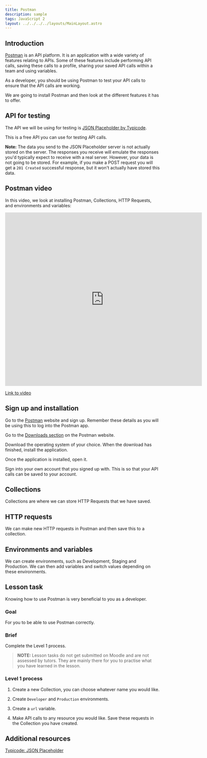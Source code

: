 ```yaml
---
title: Postman
description: sample
tags: JavaScript 2
layout: ../../../../layouts/MainLayout.astro
---
```


## Introduction

[Postman](https://www.postman.com/) is an API platform. It is an application with a wide variety of features relating to APIs. Some of these features include performing API calls, saving these calls to a profile, sharing your saved API calls within a team and using variables.

As a developer, you should be using Postman to test your API calls to ensure that the API calls are working.

We are going to install Postman and then look at the different features it has to offer.

## API for testing

The API we will be using for testing is [JSON Placeholder by Typicode](https://jsonplaceholder.typicode.com/).

This is a free API you can use for testing API calls.

**Note:** The data you send to the JSON Placeholder server is not actually stored on the server. The responses you receive will emulate the responses you'd typically expect to receive with a real server. However, your data is not going to be stored. For example, if you make a POST request you will get a `201 Created` successful response, but it won't actually have stored this data.

## Postman video

In this video, we look at installing Postman, Collections, HTTP Requests, and environments and variables:

<iframe src="https://player.vimeo.com/video/746299609?h=95fce22f28" width="640" height="564" frameborder="0" allow="autoplay; fullscreen" allowfullscreen></iframe>

<a href="https://player.vimeo.com/video/746299609?h=95fce22f28" target="_blank" alt="Classes video">Link to video</a>

## Sign up and installation

Go to the [Postman](https://www.postman.com/) website and sign up. Remember these details as you will be using this to log into the Postman app.

Go to the [Downloads section](https://www.postman.com/downloads/) on the Postman website.

Download the operating system of your choice. When the download has finished, install the application.

Once the application is installed, open it.

Sign into your own account that you signed up with. This is so that your API calls can be saved to your account.

## Collections

Collections are where we can store HTTP Requests that we have saved.

## HTTP requests

We can make new HTTP requests in Postman and then save this to a collection.

## Environments and variables

We can create environments, such as Development, Staging and Production. We can then add variables and switch values depending on these environments.

## Lesson task

Knowing how to use Postman is very beneficial to you as a developer.

### Goal

For you to be able to use Postman correctly.

### Brief

Complete the Level 1 process.

> <b>NOTE:</b> Lesson tasks do not get submitted on Moodle and are not assessed by tutors. They are mainly there for you to practise what you have learned in the lesson.

### Level 1 process

1. Create a new Collection, you can choose whatever name you would like.

2. Create `Developer` and `Production` environments.

3. Create a `url` variable.

4. Make API calls to any resource you would like. Save these requests in the Collection you have created.

## Additional resources

[Typicode: JSON Placeholder](https://jsonplaceholder.typicode.com/)
